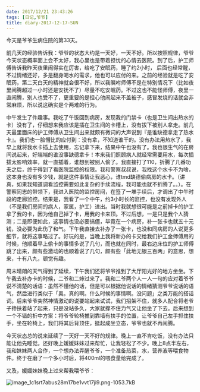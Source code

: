 ```yaml
---
date: 2017/12/21 23:43:26
tags: [日记,爷爷]
title: diary-2017-12-17-SUN
---
```


今天是爷爷生病住院的第33天。

前几天的经验告诉我：爷爷的状态大约是一天好，一天不好。所以按照规律，爷爷今天状态概率面上会不太好，我心里也是带着担忧的心情去医院。到了后，护工师傅告诉我昨天夜里闹得实在厉害，给吃了安眠药，睡了约2小时， 后面也经常醒，不过情绪还好，多是翻身喝水的需求，他也可以应付的来。之前的经验就是吃了安眠药，第二天白天的精神就会很不好，所以我嘱咐师傅不是在特别情况下（比如夜里闹腾超过一小时还是安抚不了）尽量不吃安眠药。不过这也不能怪师傅，夜里一直闹腾，别人也受不了，更重要的是担心他闹起来不盖被子，感冒发烧的话就会非常麻烦，所以说这确实是个两难的行为。

中午发生了件趣事。我吃了午饭回到病房，发现我的门禁卡（也是卫生间出热水的卡）没有了，仔细想来我应该是插在卫生间的卡槽上，没有拔下被别人拿走。前几天最里面床的护工师傅从卫生间出来就颇有微词的大声说到『是谁缺德拿走了热水卡』。我们也一脸懵比的应付到：没有拿，不知道谁干的。没有办法用热水了，我早上就将我水卡插上去使用，忘记拿下来，结果中午也没有了。我也很生气的在房间说起来，好端端的谁没事缺德拿卡！本来我们照顾病人就经常需要用水，每次插拔太影响效率，就一直插着，谁想到被别人偷了。我直接打了110，折腾了几番功夫之后，终于得到了看医院监控的权限。我和警察叔叔说，我找这个水卡不为啥，这本身也没有多少钱，就是这件事情让我恶心，谁tmd缺德偷病房的水卡。（讲真，如果我知道调看监控需要如此复杂的手续流程，我可能也就不折腾了。。）。在警察同志的带领下，我进入医院的监控房间，在签了一堆手续后，才调出了中午时段的走廊监控。结果是，我看了一个中午，约3小时长的监控，也没有发现外人（不是我们房间的病人，家属，护工）进出。当时我就想很可能是之前掉卡的护工拿了我的卡，因为他自己掉了卡，用我的卡来顶。不过后想，一是只是我个人猜测；二是即便如此，这事情也没必要搞僵，毕竟在一个病房，补一张卡也就五十元钱，没必要为此伤了和气。下午我直接去补办了一张卡，也没和同病房的人说更多细节，就将这事略过了。好玩的是，当晚上我将新办的卡交给我们护工金师傅用的时候，他顺着早上偷卡的事情多说了几句，而也就在同时，最右边床位的护工师傅跳了出来，颇有些激动的也顺着说了几句，颇有些「此地无银三百两」的意思，想来，十有八九，顿觉有趣。

周末晴朗的天气得到了延续，下午我们还将爷爷推到了大厅阳光好的地方坐坐。下午我去补办卡的时候，二爷和二婶过来了。我和二爷两个人一人一句的应对着爷爷说不清楚的话语：虽然不懂他的话，但是可以根据他说话的情绪猜测爷爷说话的语气，然后进行类似于「奥。真的啊。什么时候的事情啊。没问题」之类万能的搭话词。后来爷爷突然神情激动的说要站起来试试，我们招架不住，就多人配合将老爷子搀扶着站了起来，只是没站多久，大家就撑不住力气又让他坐了下去。后来想到一个不错的折中方案：将爷爷轮椅推到靠墙有扶手的位置，让爷爷自己左手抓住扶手，坐在轮椅上，我们将其后背顶住，挺起成坐立态，爷爷也就不再闹腾。

今天状态总的说来延续了一天好一天不好的规律。晚上一直不肯吃饭，没有办法只能让他先睡觉。还好晚上媛媛妹妹过来帮忙，让我轻松了不少。晚上8点半左右，我和妹妹两人合作，一个想办法弄醒爷爷，一个准备热菜，水，营养液等喂食物件。终于在磨了一个多小时后，将400ml的喂食量给完成了。

又及，媛媛妹妹晚上过来帮我喂爷爷：

![image_1c1srt7abus28m17be1vvt17ji9.png-1053.7kB][1]


  [1]: http://static.zybuluo.com/whiledoing/s7hogqmjuefvogr2kstbvb60/image_1c1srt7abus28m17be1vvt17ji9.png
